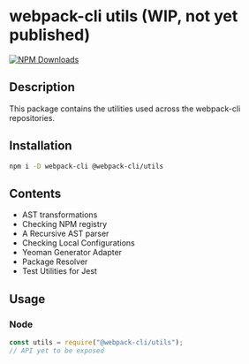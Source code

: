 # webpack-cli utils (WIP, not yet published)

[![NPM Downloads][downloads]][downloads-url]

## Description

This package contains the utilities used across the webpack-cli repositories.

## Installation

```bash
npm i -D webpack-cli @webpack-cli/utils
```

## Contents

- AST transformations
- Checking NPM registry
- A Recursive AST parser
- Checking Local Configurations
- Yeoman Generator Adapter
- Package Resolver
- Test Utilities for Jest

## Usage

### Node

```js
const utils = require("@webpack-cli/utils");
// API yet to be exposed
```

[downloads]: https://img.shields.io/npm/dm/@webpack-cli/utils.svg
[downloads-url]: https://www.npmjs.com/package/@webpack-cli/utils
